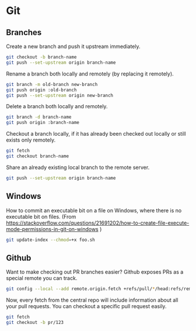 # Git

## Branches

Create a new branch and push it upstream immediately.

```bash
git checkout -b branch-name
git push --set-upstream origin branch-name
```

Rename a branch both locally and remotely (by replacing it remotely).

```bash
git branch -m old-branch new-branch
git push origin :old-branch
git push --set-upstream origin new-branch
```

Delete a branch both locally and remotely.

```bash
git branch -d branch-name
git push origin :branch-name
```

Checkout a branch locally, if it has already been checked out locally or
still exists only remotely.

```bash
git fetch
git checkout branch-name
```

Share an already existing local branch to the remote server.

```bash
git push --set-upstream origin branch-name
```

## Windows

How to commit an executable bit on a file on Windows, where there is no executable bit on files.
(From https://stackoverflow.com/questions/21691202/how-to-create-file-execute-mode-permissions-in-git-on-windows )

```bash
git update-index --chmod=+x foo.sh
```

## Github

Want to make checking out PR branches easier? Github exposes PRs as a special remote you can track.

```bash
git config --local --add remote.origin.fetch +refs/pull/*/head:refs/remotes/upstream/pr/*
```

Now, every fetch from the central repo will include information about all your pull requests. You can checkout a specific pull request easily.

```bash
git fetch
git checkout -b pr/123
```

